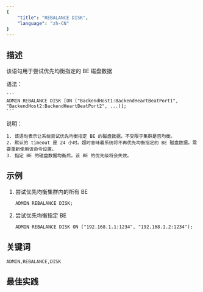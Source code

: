 ```yaml
---
{
    "title": "REBALANCE DISK",
    "language": "zh-CN"
}
---
```


<!-- 
Licensed to the Apache Software Foundation (ASF) under one
or more contributor license agreements.  See the NOTICE file
distributed with this work for additional information
regarding copyright ownership.  The ASF licenses this file
to you under the Apache License, Version 2.0 (the
"License"); you may not use this file except in compliance
with the License.  You may obtain a copy of the License at
  http://www.apache.org/licenses/LICENSE-2.0
Unless required by applicable law or agreed to in writing,
software distributed under the License is distributed on an
"AS IS" BASIS, WITHOUT WARRANTIES OR CONDITIONS OF ANY
KIND, either express or implied.  See the License for the
specific language governing permissions and limitations
under the License.
-->



## 描述

该语句用于尝试优先均衡指定的 BE 磁盘数据

语法：

    ```
    ADMIN REBALANCE DISK [ON ("BackendHost1:BackendHeartBeatPort1", "BackendHost2:BackendHeartBeatPort2", ...)];
    ```

说明：

    1. 该语句表示让系统尝试优先均衡指定 BE 的磁盘数据，不受限于集群是否均衡。
    2. 默认的 timeout 是 24 小时。超时意味着系统将不再优先均衡指定的 BE 磁盘数据。需要重新使用该命令设置。
	3. 指定 BE 的磁盘数据均衡后，该 BE 的优先级将会失效。

## 示例

1. 尝试优先均衡集群内的所有 BE

    ```
    ADMIN REBALANCE DISK;
    ```

2. 尝试优先均衡指定 BE

    ```
    ADMIN REBALANCE DISK ON ("192.168.1.1:1234", "192.168.1.2:1234");
    ```

## 关键词

    ADMIN,REBALANCE,DISK

## 最佳实践

